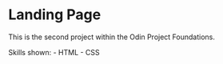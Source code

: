# Landing Page

This is the second project within the Odin Project Foundations.

Skills shown:
    - HTML
    - CSS 
